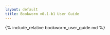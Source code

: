 ```yaml
---
layout: default
title: Bookworm v0.1-b1 User Guide
---
```


{% include_relative bookworm_user_guide.md %}